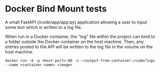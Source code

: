 # Docker Bind Mount tests

A small FastAPI (/code/app/app.py) application allowing a user to input 
some text which is written to a log file.

When run in a Docker container, the "log" file within the project
can bind to a folder outside the Docker container on the host machine. 
Then, any entries posted to the API will be written to the log file
in the volume on the host machine.

`docker run -d -p <host-port>:80 -v ~/output-from-container:/code/logs --name <container-name> <image>`